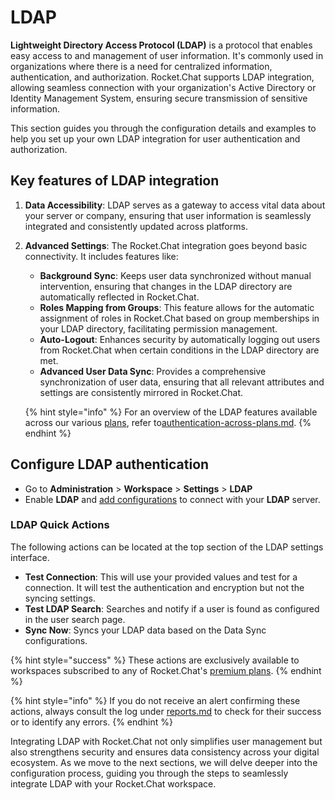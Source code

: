 # LDAP

**Lightweight Directory Access Protocol (LDAP)** is a protocol that enables easy access to and management of user information. It's commonly used in organizations where there is a need for centralized information, authentication, and authorization. Rocket.Chat supports LDAP integration, allowing seamless connection with your organization's Active Directory or Identity Management System, ensuring secure transmission of sensitive information.

This section guides you through the configuration details and examples to help you set up your own LDAP integration for user authentication and authorization.

## **Key features of LDAP integration**

1. **Data Accessibility**: LDAP serves as a gateway to access vital data about your server or company, ensuring that user information is seamlessly integrated and consistently updated across platforms.
2.  **Advanced Settings**: The Rocket.Chat integration goes beyond basic connectivity. It includes features like:

    * **Background Sync**: Keeps user data synchronized without manual intervention, ensuring that changes in the LDAP directory are automatically reflected in Rocket.Chat.
    * **Roles Mapping from Groups**: This feature allows for the automatic assignment of roles in Rocket.Chat based on group memberships in your LDAP directory, facilitating permission management.
    * **Auto-Logout**: Enhances security by automatically logging out users from Rocket.Chat when certain conditions in the LDAP directory are met.
    * **Advanced User Data Sync**: Provides a comprehensive synchronization of user data, ensuring that all relevant attributes and settings are consistently mirrored in Rocket.Chat.

    {% hint style="info" %}
    For an overview of the LDAP features available across our various [plans](../../../readme/our-plans.md), refer to[authentication-across-plans.md](../authentication-across-plans.md "mention").
    {% endhint %}

## Configure LDAP authentication

* Go to **Administration** > **Workspace** > **Settings** > **LDAP**
* Enable **LDAP** and [add configurations](configure-ldap-connection.md) to connect with your **LDAP** server.

### LDAP Quick Actions

The following actions can be located at the top section of the LDAP settings interface.

* **Test Connection**: This will use your provided values and test for a connection. It will test the authentication and encryption but not the syncing settings.
* **Test LDAP Search**: Searches and notify if a user is found as configured in the user search page.
* **Sync Now**: Syncs your LDAP data based on the Data Sync configurations.

{% hint style="success" %}
These actions are exclusively available to workspaces subscribed to any of Rocket.Chat's [premium plans](../../../readme/our-plans.md).
{% endhint %}

{% hint style="info" %}
If you do not receive an alert confirming these actions, always consult the log under [reports.md](../../omnichannel/workspace-administration/reports.md "mention") to check for their success or to identify any errors.
{% endhint %}

Integrating LDAP with Rocket.Chat not only simplifies user management but also strengthens security and ensures data consistency across your digital ecosystem. As we move to the next sections, we will delve deeper into the configuration process, guiding you through the steps to seamlessly integrate LDAP with your Rocket.Chat workspace.
